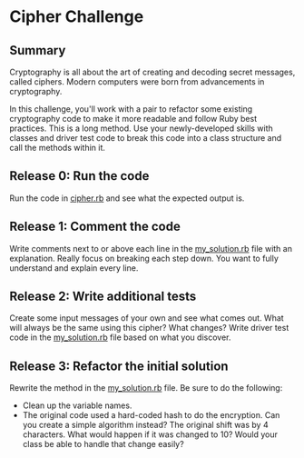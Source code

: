 # Cipher Challenge

## Summary
Cryptography is all about the art of creating and decoding secret messages, called ciphers. Modern computers were born from advancements in cryptography.

In this challenge, you'll work with a pair to refactor some existing cryptography code to make it more readable and follow Ruby best practices. This is a long method. Use your newly-developed skills with classes and driver test code to break this code into a class structure and call the methods within it.

## Release 0: Run the code
Run the code in [cipher.rb](cipher.rb) and see what the expected output is.

## Release 1:  Comment the code
Write comments next to or above each line in the [my_solution.rb](my_solution.rb) file with an explanation.
Really focus on breaking each step down. You want to fully understand and explain every line.

## Release 2: Write additional tests
Create some input messages of your own and see what comes out. What will always be the same using this cipher? What changes? Write driver test code in the [my_solution.rb](my_solution.rb) file based on what you discover.

## Release 3: Refactor the initial solution
Rewrite the method in the [my_solution.rb](my_solution.rb) file. Be sure to do the following:

  - Clean up the variable names.
  - The original code used a hard-coded hash to do the encryption. Can you create a simple algorithm instead? The original shift was by 4 characters. What would happen if it was changed to 10? Would your class be able to handle that change easily?
